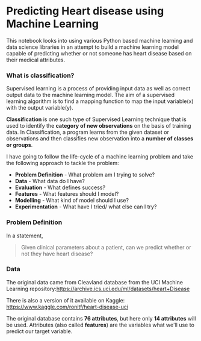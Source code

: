 ﻿# Predicting Heart disease using Machine Learning
 
This notebook looks into using various Python based machine learning and data science libraries in an attempt to build a machine learning model capable of predicting whether or not someone has heart disease based on their medical attributes.

### What is classification?
Supervised learning is a process of providing input data as well as correct output data to the machine learning model. The aim of a supervised learning algorithm is to find a mapping function to map the input variable(x) with the output variable(y).

**Classification** is one such type of Supervised Learning technique that is used to identify the **category of new observations** on the basis of training data. In Classification, a program learns from the given dataset or observations and then classifies new observation into a **number of classes or groups**.

I have going to follow the life-cycle of a machine learning problem and take the following approach to tackle the problem:
- **Problem Definition** - What problem am I trying to solve?
- **Data** - What data do I have?
- **Evaluation** - What defines success?
- **Features** - What features should I model?
- **Modelling** - What kind of model should I use?
- **Experimentation** - What have I tried/ what else can I try?

### Problem Definition

In a statement,

> Given clinical parameters about a patient, can we predict whether or not they have heart disease?

### Data

The original data came from Cleavland database from the UCI Machine Learning repository:https://archive.ics.uci.edu/ml/datasets/heart+Disease

There is also a version of it available on Kaggle: https://www.kaggle.com/ronitf/heart-disease-uci

The original database contains **76 attributes**, but here only **14 attributes** will be used. Attributes (also called **features**) are the variables what we'll use to predict our target variable.




